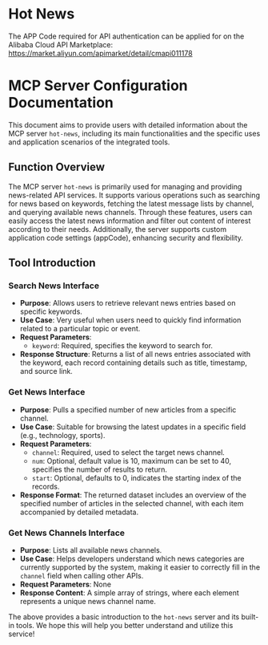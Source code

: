 # Hot News

The APP Code required for API authentication can be applied for on the Alibaba Cloud API Marketplace: https://market.aliyun.com/apimarket/detail/cmapi011178

# MCP Server Configuration Documentation

This document aims to provide users with detailed information about the MCP server `hot-news`, including its main functionalities and the specific uses and application scenarios of the integrated tools.

## Function Overview

The MCP server `hot-news` is primarily used for managing and providing news-related API services. It supports various operations such as searching for news based on keywords, fetching the latest message lists by channel, and querying available news channels. Through these features, users can easily access the latest news information and filter out content of interest according to their needs. Additionally, the server supports custom application code settings (appCode), enhancing security and flexibility.

## Tool Introduction

### Search News Interface
- **Purpose**: Allows users to retrieve relevant news entries based on specific keywords.
- **Use Case**: Very useful when users need to quickly find information related to a particular topic or event.
- **Request Parameters**:
  - `keyword`: Required, specifies the keyword to search for.
- **Response Structure**: Returns a list of all news entries associated with the keyword, each record containing details such as title, timestamp, and source link.

### Get News Interface
- **Purpose**: Pulls a specified number of new articles from a specific channel.
- **Use Case**: Suitable for browsing the latest updates in a specific field (e.g., technology, sports).
- **Request Parameters**:
  - `channel`: Required, used to select the target news channel.
  - `num`: Optional, default value is 10, maximum can be set to 40, specifies the number of results to return.
  - `start`: Optional, defaults to 0, indicates the starting index of the records.
- **Response Format**: The returned dataset includes an overview of the specified number of articles in the selected channel, with each item accompanied by detailed metadata.

### Get News Channels Interface
- **Purpose**: Lists all available news channels.
- **Use Case**: Helps developers understand which news categories are currently supported by the system, making it easier to correctly fill in the `channel` field when calling other APIs.
- **Request Parameters**: None
- **Response Content**: A simple array of strings, where each element represents a unique news channel name.

The above provides a basic introduction to the `hot-news` server and its built-in tools. We hope this will help you better understand and utilize this service!
